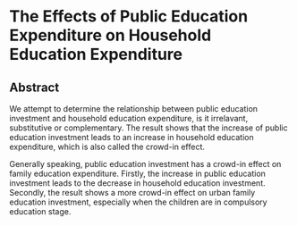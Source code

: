 # The Effects of Public Education Expenditure on Household Education Expenditure
## Abstract

We attempt to determine the relationship between public education investment and household education expenditure, is it irrelavant, substitutive or complementary. The result shows that the increase of public education investment leads to an increase in household education expenditure, which is also called the crowd-in effect. 

Generally speaking, public education investment has a crowd-in effect on family education expenditure. Firstly, the increase in public education investment leads to the decrease in household education investment. Secondly, the result shows a more crowd-in effect on urban family education investment, especially when the children are in compulsory education stage.
